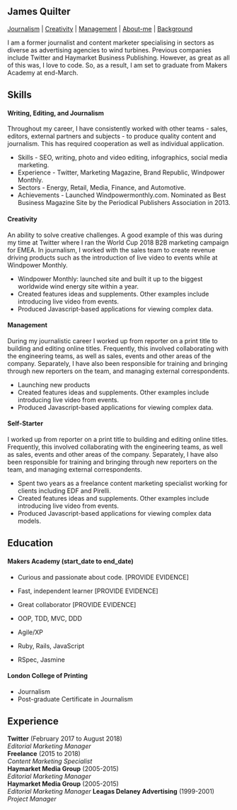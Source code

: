 ## James Quilter

[Journalism](#journalism) | [Creativity](#creativity) | [Management](#management) | [About-me](#about-me) | [Background](#background)

I am a former journalist and content marketer specialising in sectors as diverse as advertising agencies to wind turbines. Previous companies include Twitter and Haymarket Business Publishing. However, as great as all of this was, I love to code. So, as a result, I am set to graduate from Makers Academy at end-March. 

## Skills

#### <a name="journalism">Writing, Editing, and Journalism</a>

Throughout my career, I have consistently worked with other teams - sales, editors, external partners and subjects - to produce quality content and journalism. This has required cooperation as well as individual application. 

- Skills - SEO, writing, photo and video editing, infographics, social media marketing. 
- Experience - Twitter, Marketing Magazine, Brand Republic, Windpower Monthly.
- Sectors - Energy, Retail, Media, Finance, and Automotive.
- Achievements - Launched Windpowermonthly.com. Nominated as Best Business Magazine Site by the Periodical Publishers Association in 2013. 

#### <a name="creatvity">Creativity</a>

An ability to solve creative challenges. A good example of this was during my time at Twitter where I ran the World Cup 2018 B2B marketing campaign for EMEA. In journalism, I worked with the sales team to create revenue driving products such as the introduction of live video to events while at Windpower Monthly. 

- Windpower Monthly: launched site and built it up to the biggest worldwide wind energy site within a year.
- Created features ideas and supplements. Other examples include introducing live video from events. 
- Produced Javascript-based applications for viewing complex data. 

#### <a name="management">Management</a>

During my journalistic career I worked up from reporter on a print title to building and editing online titles. Frequently, this involved collaborating with the engineering teams, as well as sales, events and other areas of the company. Separately, I have also been responsible for training and bringing through new reporters on the team, and managing external correspondents. 

- Launching new products
- Created features ideas and supplements. Other examples include introducing live video from events. 
- Produced Javascript-based applications for viewing complex data. 

#### <a name="#about-me">Self-Starter</a>

I worked up from reporter on a print title to building and editing online titles. Frequently, this involved collaborating with the engineering teams, as well as sales, events and other areas of the company. Separately, I have also been responsible for training and bringing through new reporters on the team, and managing external correspondents. 

- Spent two years as a freelance content marketing specialist working for clients including EDF and Pirelli. 
- Created features ideas and supplements. Other examples include introducing live video from events. 
- Produced Javascript-based applications for viewing complex data models. 

## <a name="#background">Education</a>

#### Makers Academy (start_date to end_date)

- Curious and passionate about code. [PROVIDE EVIDENCE]
- Fast, independent learner [PROVIDE EVIDENCE]
- Great collaborator [PROVIDE EVIDENCE]

- OOP, TDD, MVC, DDD
- Agile/XP
- Ruby, Rails, JavaScript
- RSpec, Jasmine

#### London College of Printing

- Journalism
- Post-graduate Certificate in Journalism

## Experience

**Twitter** (February 2017 to August 2018)    
*Editorial Marketing Manager*  
**Freelance** (2015 to 2018)   
*Content Marketing Specialist*  
**Haymarket Media Group** (2005-2015)    
*Editorial Marketing Manager*  
**Haymarket Media Group** (2005-2015)    
*Editorial Marketing Manager*
**Leagas Delaney Advertising** (1999-2001)   
*Project Manager*  
